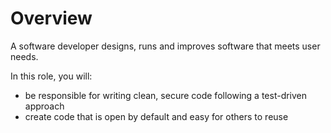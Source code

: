 # Overview

A software developer designs, runs and improves software that meets user needs.

In this role, you will:

- be responsible for writing clean, secure code following a test-driven approach
- create code that is open by default and easy for others to reuse
